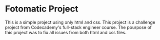 # Fotomatic Project

<p> This is a simple project using only html and css. This project is a challenge project from Codecademy's full-stack engineer course. The pourpose of this project was to fix all issues from both html and css files. </p>
